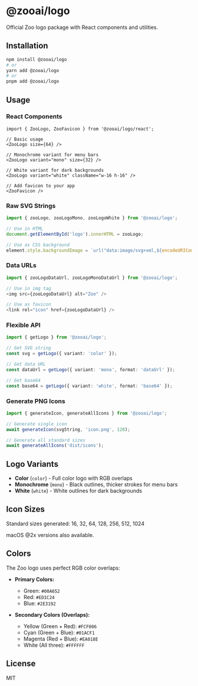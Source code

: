 # @zooai/logo

Official Zoo logo package with React components and utilities.

## Installation

```bash
npm install @zooai/logo
# or
yarn add @zooai/logo
# or
pnpm add @zooai/logo
```

## Usage

### React Components

```tsx
import { ZooLogo, ZooFavicon } from '@zooai/logo/react';

// Basic usage
<ZooLogo size={64} />

// Monochrome variant for menu bars
<ZooLogo variant="mono" size={32} />

// White variant for dark backgrounds
<ZooLogo variant="white" className="w-16 h-16" />

// Add favicon to your app
<ZooFavicon />
```

### Raw SVG Strings

```ts
import { zooLogo, zooLogoMono, zooLogoWhite } from '@zooai/logo';

// Use in HTML
document.getElementById('logo').innerHTML = zooLogo;

// Use as CSS background
element.style.backgroundImage = `url("data:image/svg+xml,${encodeURIComponent(zooLogo)}")`;
```

### Data URLs

```ts
import { zooLogoDataUrl, zooLogoMonoDataUrl } from '@zooai/logo';

// Use in img tag
<img src={zooLogoDataUrl} alt="Zoo" />

// Use as favicon
<link rel="icon" href={zooLogoDataUrl} />
```

### Flexible API

```ts
import { getLogo } from '@zooai/logo';

// Get SVG string
const svg = getLogo({ variant: 'color' });

// Get data URL
const dataUrl = getLogo({ variant: 'mono', format: 'dataUrl' });

// Get base64
const base64 = getLogo({ variant: 'white', format: 'base64' });
```

### Generate PNG Icons

```ts
import { generateIcon, generateAllIcons } from '@zooai/logo';

// Generate single icon
await generateIcon(svgString, 'icon.png', 128);

// Generate all standard sizes
await generateAllIcons('dist/icons');
```

## Logo Variants

- **Color** (`color`) - Full color logo with RGB overlaps
- **Monochrome** (`mono`) - Black outlines, thicker strokes for menu bars
- **White** (`white`) - White outlines for dark backgrounds

## Icon Sizes

Standard sizes generated: 16, 32, 64, 128, 256, 512, 1024

macOS @2x versions also available.

## Colors

The Zoo logo uses perfect RGB color overlaps:

- **Primary Colors:**
  - Green: `#00A652`
  - Red: `#ED1C24`
  - Blue: `#2E3192`

- **Secondary Colors (Overlaps):**
  - Yellow (Green + Red): `#FCF006`
  - Cyan (Green + Blue): `#01ACF1`
  - Magenta (Red + Blue): `#EA018E`
  - White (All three): `#FFFFFF`

## License

MIT